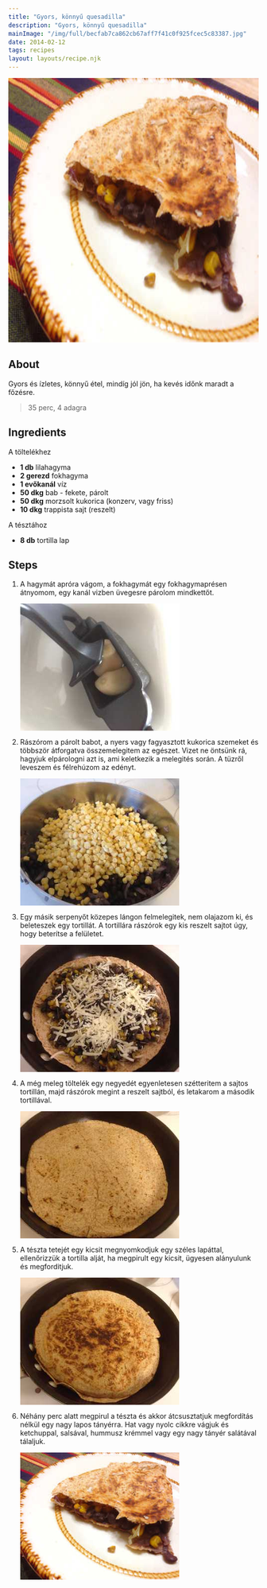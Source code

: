 ```yaml
---
title: "Gyors, könnyű quesadilla"
description: "Gyors, könnyű quesadilla"
mainImage: "/img/full/becfab7ca862cb67aff7f41c0f925fcec5c83387.jpg"
date: 2014-02-12
tags: recipes
layout: layouts/recipe.njk
---
```

                            
<p align="center"><a href="https://cookpad.com/hu/receptek/1925451-gyors-konnyu-quesadilla" rel="Recipe source page"><img width="751" height="532" src="/img/full/becfab7ca862cb67aff7f41c0f925fcec5c83387.jpg"/></a></p>

## About
<p class="mb-sm">Gyors és ízletes, könnyű étel, mindíg jól jön, ha kevés időnk maradt a főzésre.</p>

> 35 perc, 4 adagra 

## Ingredients

A töltelékhez
* **1 db** lilahagyma
* **2 gerezd** fokhagyma
* **1 evőkanál** víz
* **50 dkg** bab - fekete, párolt
* **50 dkg** morzsolt kukorica (konzerv, vagy friss)
* **10 dkg** trappista sajt (reszelt)

A tésztához
* **8 db** tortilla lap

## Steps

1. A hagymát apróra vágom, a fokhagymát egy fokhagymaprésen átnyomom, egy kanál vizben üvegesre párolom mindkettőt.
 
    <p><img width="320" height="256" align="left" src="/img/full/4fd5d38da98a79bca8634e88bfc6477af9eb6ed9.jpg"/></p><div style="clear: both"/>

2. Rászórom a párolt babot, a nyers vagy fagyasztott kukorica szemeket és többször átforgatva összemelegitem az egészet. Vizet ne öntsünk rá, hagyjuk elpárologni azt is, ami keletkezik a melegités során. A tüzről leveszem és félrehúzom az edényt.
 
    <p><img width="320" height="256" align="left" src="/img/full/83886679eb4e3ac9bb4d6e4042bcd0290d5adb13.jpg"/></p><div style="clear: both"/>

3. Egy másik serpenyőt közepes lángon felmelegitek, nem olajazom ki, és beleteszek egy tortillát. A tortillára rászórok egy kis reszelt sajtot úgy, hogy beterítse a felületet.
 
    <p><img width="320" height="256" align="left" src="/img/full/0ff73433fb3ec485114702ac54dc8122f671ef68.jpg"/></p><div style="clear: both"/>

4. A még meleg töltelék egy negyedét egyenletesen szétteritem a sajtos tortillán, majd rászórok megint a reszelt sajtból, és letakarom a második tortillával.
 
    <p><img width="320" height="256" align="left" src="/img/full/e94783da777c1de4930f5650f235c9dd1e3b21a7.jpg"/></p><div style="clear: both"/>

5. A tészta tetejét egy kicsit megnyomkodjuk egy széles lapáttal, ellenőrizzük a tortilla alját, ha megpirult egy kicsit, ügyesen alányulunk és megforditjuk.
 
    <p><img width="320" height="256" align="left" src="/img/full/18b2d68269d1c255634d0b1ceb49b4aa60d1a520.jpg"/></p><div style="clear: both"/>

6. Néhány perc alatt megpirul a tészta és akkor átcsusztatjuk megfordítás nélkül egy nagy lapos tányérra. Hat vagy nyolc cikkre vágjuk és ketchuppal, salsával, hummusz krémmel vagy egy nagy tányér salátával tálaljuk.
 
    <p><img width="320" height="256" align="left" src="/img/full/50dcc52867e9285e825e9f45809d40919407a558.jpg"/></p><div style="clear: both"/>

